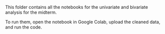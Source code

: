 This folder contains all the notebooks for the univariate and bivariate analysis for the midterm.

To run them, open the notebook in Google Colab, upload the cleaned data, and run the code.
